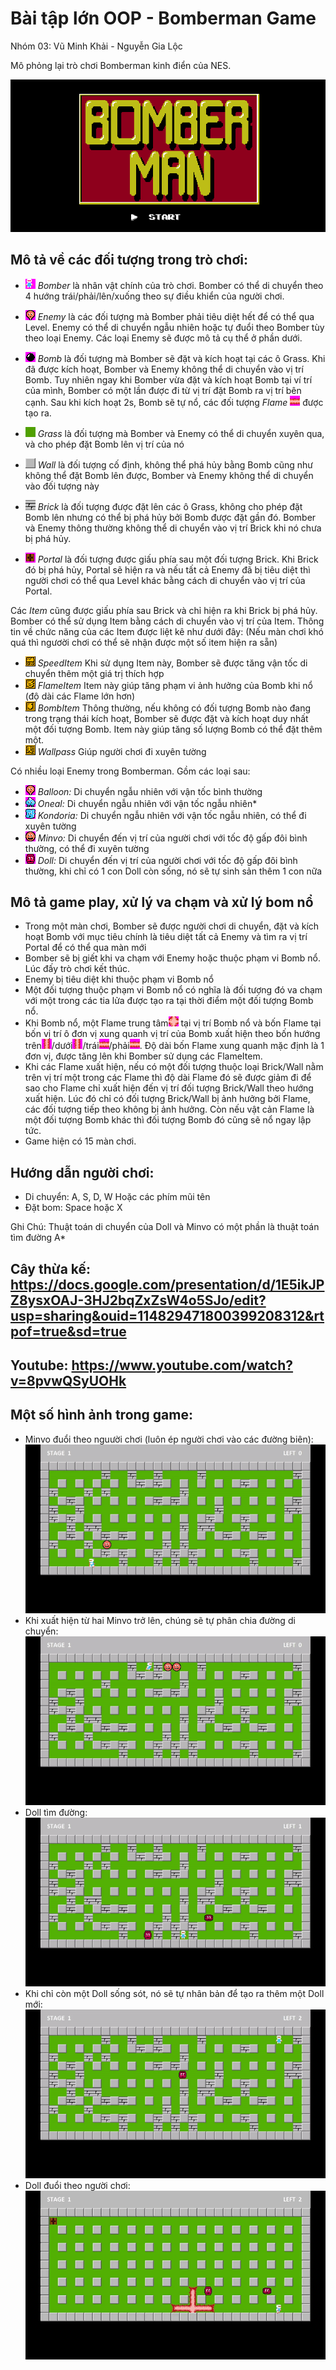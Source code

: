 # Bài tập lớn OOP - Bomberman Game

Nhóm 03: Vũ Minh Khải - Nguyễn Gia Lộc

Mô phỏng lại trò chơi Bomberman kinh điển của NES.

<img src="res/sprites/introImage.png" alt="drawing" width="800"/>

## Mô tả về các đối tượng trong trò chơi:

- ![](res/sprites/player_down.png) *Bomber* là nhân vật chính của trò chơi. Bomber có thể di chuyển theo 4 hướng trái/phải/lên/xuống theo sự điều khiển của người chơi. 
- ![](res/sprites/balloom_left1.png) *Enemy* là các đối tượng mà Bomber phải tiêu diệt hết để có thể qua Level. Enemy có thể di chuyển ngẫu nhiên hoặc tự đuổi theo Bomber tùy theo loại Enemy. Các loại Enemy sẽ được mô tả cụ thể ở phần dưới.
- ![](res/sprites/bomb.png) *Bomb* là đối tượng mà Bomber sẽ đặt và kích hoạt tại các ô Grass. Khi đã được kích hoạt, Bomber và Enemy không thể di chuyển vào vị trí Bomb. Tuy nhiên ngay khi Bomber vừa đặt và kích hoạt Bomb tại ví trí của mình, Bomber có một lần được đi từ vị trí đặt Bomb ra vị trí bên cạnh. Sau khi kích hoạt 2s, Bomb sẽ tự nổ, các đối tượng *Flame* ![](res/sprites/explosion_horizontal.png) được tạo ra.


- ![](res/sprites/grass.png) *Grass* là đối tượng mà Bomber và Enemy có thể di chuyển xuyên qua, và cho phép đặt Bomb lên vị trí của nó
- ![](res/sprites/wall.png) *Wall* là đối tượng cố định, không thể phá hủy bằng Bomb cũng như không thể đặt Bomb lên được, Bomber và Enemy không thể di chuyển vào đối tượng này
- ![](res/sprites/brick.png) *Brick* là đối tượng được đặt lên các ô Grass, không cho phép đặt Bomb lên nhưng có thể bị phá hủy bởi Bomb được đặt gần đó. Bomber và Enemy thông thường không thể di chuyển vào vị trí Brick khi nó chưa bị phá hủy.


- ![](res/sprites/portal.png) *Portal* là đối tượng được giấu phía sau một đối tượng Brick. Khi Brick đó bị phá hủy, Portal sẽ hiện ra và nếu tất cả Enemy đã bị tiêu diệt thì người chơi có thể qua Level khác bằng cách di chuyển vào vị trí của Portal.

Các *Item* cũng được giấu phía sau Brick và chỉ hiện ra khi Brick bị phá hủy. Bomber có thể sử dụng Item bằng cách di chuyển vào vị trí của Item. Thông tin về chức năng của các Item được liệt kê như dưới đây:
(Nếu màn chơi khó quá thì ngươời chơi có thể sẽ nhận được một số item hiện ra sẵn)
- ![](res/sprites/powerup_speed.png) *SpeedItem* Khi sử dụng Item này, Bomber sẽ được tăng vận tốc di chuyển thêm một giá trị thích hợp
- ![](res/sprites/powerup_flames.png) *FlameItem* Item này giúp tăng phạm vi ảnh hưởng của Bomb khi nổ (độ dài các Flame lớn hơn)
- ![](res/sprites/powerup_bombs.png) *BombItem* Thông thường, nếu không có đối tượng Bomb nào đang trong trạng thái kích hoạt, Bomber sẽ được đặt và kích hoạt duy nhất một đối tượng Bomb. Item này giúp tăng số lượng Bomb có thể đặt thêm một.
- ![](res/sprites/powerup_wallpass.png) *Wallpass* Giúp người chơi đi xuyên tường

Có nhiều loại Enemy trong Bomberman. Gồm các loại sau:
- ![](res/sprites/balloom_left1.png) *Balloon:* Di chuyển ngẫu nhiên với vận tốc bình thường
- ![](res/sprites/oneal_left1.png) *Oneal:* Di chuyển ngẫu nhiên với vận tốc ngẫu nhiên*
- ![](res/sprites/kondoria_left1.png) *Kondoria:* Di chuyển ngẫu nhiên với vận tốc ngẫu nhiên, có thể đi xuyên tường
- ![](res/sprites/minvo_left1.png) *Minvo:* Di chuyển đến vị trí của người chơi với tốc độ gấp đôi bình thường, có thể đi xuyên tường
- ![](res/sprites/doll_left1.png) *Doll:* Di chuyển đến vị trí của người chơi với tốc độ gấp đôi bình thường, khi chỉ có 1 con Doll còn sống, nó sẽ tự sinh sản thêm 1 con nữa

## Mô tả game play, xử lý va chạm và xử lý bom nổ
- Trong một màn chơi, Bomber sẽ được người chơi di chuyển, đặt và kích hoạt Bomb với mục tiêu chính là tiêu diệt tất cả Enemy và tìm ra vị trí Portal để có thể qua màn mới
- Bomber sẽ bị giết khi va chạm với Enemy hoặc thuộc phạm vi Bomb nổ. Lúc đấy trò chơi kết thúc.
- Enemy bị tiêu diệt khi thuộc phạm vi Bomb nổ
- Một đối tượng thuộc phạm vi Bomb nổ có nghĩa là đối tượng đó va chạm với một trong các tia lửa được tạo ra tại thời điểm một đối tượng Bomb nổ.
- Khi Bomb nổ, một Flame trung tâm![](res/sprites/bomb_exploded.png) tại vị trí Bomb nổ và bốn Flame tại bốn vị trí ô đơn vị xung quanh vị trí của Bomb xuất hiện theo bốn hướng trên![](res/sprites/explosion_vertical.png)/dưới![](res/sprites/explosion_vertical.png)/trái![](res/sprites/explosion_horizontal.png)/phải![](res/sprites/explosion_horizontal.png). Độ dài bốn Flame xung quanh mặc định là 1 đơn vị, được tăng lên khi Bomber sử dụng các FlameItem.
- Khi các Flame xuất hiện, nếu có một đối tượng thuộc loại Brick/Wall nằm trên vị trí một trong các Flame thì độ dài Flame đó sẽ được giảm đi để sao cho Flame chỉ xuất hiện đến vị trí đối tượng Brick/Wall theo hướng xuất hiện. Lúc đó chỉ có đối tượng Brick/Wall bị ảnh hưởng bởi Flame, các đối tượng tiếp theo không bị ảnh hưởng. Còn nếu vật cản Flame là một đối tượng Bomb khác thì đối tượng Bomb đó cũng sẽ nổ ngay lập tức.
- Game hiện có 15 màn chơi.

## Hướng dẫn người chơi:

- Di chuyển: A, S, D, W Hoặc các phím mũi tên
- Đặt bom: Space hoặc X

Ghi Chú: Thuật toán di chuyển của Doll và Minvo có một phần là thuật toán tìm đường A*

## Cây thừa kế: https://docs.google.com/presentation/d/1E5ikJPZ8ysxOAJ-3HJ2bqZxZsW4o5SJo/edit?usp=sharing&ouid=114829471800399208312&rtpof=true&sd=true

## Youtube: https://www.youtube.com/watch?v=8pvwQSyUOHk

## Một số hình ảnh trong game:

- Minvo đuổi theo nguười chơi (luôn ép người chơi vào các đường biên):
  ![minvo di chuyển](res/gif/minvo_di_chuyen.gif)
- Khi xuất hiện từ hai Minvo trở lên, chúng sẽ tự phân chia đường di chuyển:
  ![minvo phân đường di chuyển](res/gif/minvo_phan_duong_di_chuyen.gif)
- Doll tìm đường:
  ![doll tìm đường](res/gif/doll_tim_duong.gif)
- Khi chỉ còn một Doll sống sót, nó sẽ tự nhân bản để tạo ra thêm một Doll mới:
  ![doll nhân bản](res/gif/doll_nhan_ban.gif)
- Doll đuổi theo người chơi:
  ![doll di chuyen](res/gif/doll_di_chuyen.gif)

